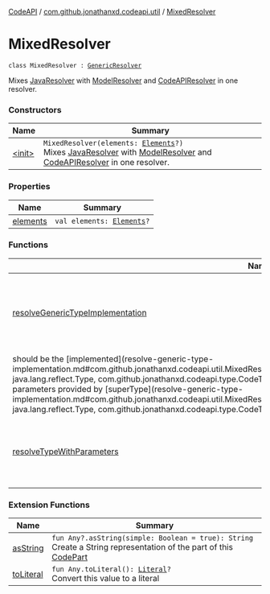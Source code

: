 [CodeAPI](../../index.md) / [com.github.jonathanxd.codeapi.util](../index.md) / [MixedResolver](.)

# MixedResolver

`class MixedResolver : `[`GenericResolver`](../-generic-resolver/index.md)

Mixes [JavaResolver](../-java-resolver/index.md) with [ModelResolver](../-model-resolver/index.md) and [CodeAPIResolver](../-code-a-p-i-resolver/index.md) in one resolver.

### Constructors

| Name | Summary |
|---|---|
| [&lt;init&gt;](-init-.md) | `MixedResolver(elements: `[`Elements`](http://docs.oracle.com/javase/6/docs/api/javax/lang/model/util/Elements.html)`?)`<br>Mixes [JavaResolver](../-java-resolver/index.md) with [ModelResolver](../-model-resolver/index.md) and [CodeAPIResolver](../-code-a-p-i-resolver/index.md) in one resolver. |

### Properties

| Name | Summary |
|---|---|
| [elements](elements.md) | `val elements: `[`Elements`](http://docs.oracle.com/javase/6/docs/api/javax/lang/model/util/Elements.html)`?` |

### Functions

| Name | Summary |
|---|---|
| [resolveGenericTypeImplementation](resolve-generic-type-implementation.md) | `fun resolveGenericTypeImplementation(superType: `[`Type`](http://docs.oracle.com/javase/6/docs/api/java/lang/reflect/Type.html)`, implemented: `[`Type`](http://docs.oracle.com/javase/6/docs/api/java/lang/reflect/Type.html)`, codeTypeResolver: `[`CodeTypeResolver`](../../com.github.jonathanxd.codeapi.type/-code-type-resolver/index.md)`<*>): `[`GenericType`](../../com.github.jonathanxd.codeapi.type/-generic-type/index.md)<br>Resolves [GenericType](../../com.github.jonathanxd.codeapi.type/-generic-type/index.md) of [implemented](resolve-generic-type-implementation.md#com.github.jonathanxd.codeapi.util.MixedResolver$resolveGenericTypeImplementation(java.lang.reflect.Type, java.lang.reflect.Type, com.github.jonathanxd.codeapi.type.CodeTypeResolver((kotlin.Any)))/implemented) type, which was implemented in [superType](resolve-generic-type-implementation.md#com.github.jonathanxd.codeapi.util.MixedResolver$resolveGenericTypeImplementation(java.lang.reflect.Type, java.lang.reflect.Type, com.github.jonathanxd.codeapi.type.CodeTypeResolver((kotlin.Any)))/superType). This generic type
should be the [implemented](resolve-generic-type-implementation.md#com.github.jonathanxd.codeapi.util.MixedResolver$resolveGenericTypeImplementation(java.lang.reflect.Type, java.lang.reflect.Type, com.github.jonathanxd.codeapi.type.CodeTypeResolver((kotlin.Any)))/implemented) belong with type parameters provided by [superType](resolve-generic-type-implementation.md#com.github.jonathanxd.codeapi.util.MixedResolver$resolveGenericTypeImplementation(java.lang.reflect.Type, java.lang.reflect.Type, com.github.jonathanxd.codeapi.type.CodeTypeResolver((kotlin.Any)))/superType). |
| [resolveTypeWithParameters](resolve-type-with-parameters.md) | `fun resolveTypeWithParameters(type: `[`Type`](http://docs.oracle.com/javase/6/docs/api/java/lang/reflect/Type.html)`, codeTypeResolver: `[`CodeTypeResolver`](../../com.github.jonathanxd.codeapi.type/-code-type-resolver/index.md)`<*>): `[`GenericType`](../../com.github.jonathanxd.codeapi.type/-generic-type/index.md)<br>Resolves the [GenericType](../../com.github.jonathanxd.codeapi.type/-generic-type/index.md) of [type](resolve-type-with-parameters.md#com.github.jonathanxd.codeapi.util.MixedResolver$resolveTypeWithParameters(java.lang.reflect.Type, com.github.jonathanxd.codeapi.type.CodeTypeResolver((kotlin.Any)))/type). This generic type should be the [type](resolve-type-with-parameters.md#com.github.jonathanxd.codeapi.util.MixedResolver$resolveTypeWithParameters(java.lang.reflect.Type, com.github.jonathanxd.codeapi.type.CodeTypeResolver((kotlin.Any)))/type) belong with their type parameters. |

### Extension Functions

| Name | Summary |
|---|---|
| [asString](../kotlin.-any/as-string.md) | `fun Any?.asString(simple: Boolean = true): String`<br>Create a String representation of the part of this [CodePart](../../com.github.jonathanxd.codeapi/-code-part/index.md) |
| [toLiteral](../../com.github.jonathanxd.codeapi.util.conversion/kotlin.-any/to-literal.md) | `fun Any.toLiteral(): `[`Literal`](../../com.github.jonathanxd.codeapi.literal/-literal/index.md)`?`<br>Convert this value to a literal |
